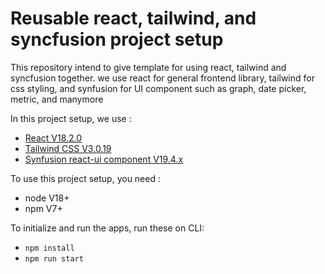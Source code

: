 # Reusable react, tailwind, and syncfusion project setup
This repository intend to give template for using react, tailwind and syncfusion together.
we use react for general frontend library, tailwind for css styling, and synfusion for UI component such as graph, date picker, metric, and manymore

In this project setup, we use :
 - [React V18.2.0](https://reactjs.org/)
 - [Tailwind CSS V3.0.19](https://tailwindcss.com/)
 - [Synfusion react-ui component V19.4.x](https://www.syncfusion.com/react-ui-components)
 
To use this project setup, you need :
 - node V18+
 - npm V7+

To initialize and run the apps, run these on CLI:
 - <code>npm install</code>
 - <code>npm run start</code>
